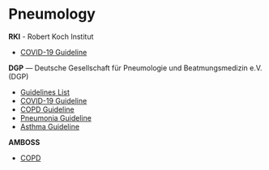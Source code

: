 # Pneumology

__RKI__ - Robert Koch Institut

- [COVID-19 Guideline](https://www.rki.de/DE/Content/Kommissionen/Stakob/Stellungnahmen/Stellungnahme-Covid-19_Therapie_Diagnose.pdf?__blob=publicationFile)

__DGP__ — Deutsche Gesellschaft für Pneumologie und Beatmungsmedizin e.V. (DGP)

- [Guidelines List](https://www.awmf.org/leitlinien/aktuelle-leitlinien/ll-liste/deutsche-gesellschaft-fuer-pneumologie-und-beatmungsmedizin-dgp.html)
- [COVID-19 Guideline](https://www.awmf.org/uploads/tx_szleitlinien/113-001l_S3_Empfehlungen-zur-stationaeren-Therapie-von-Patienten-mit-COVID-19__2021-02.pdf)
- [COPD Guideline](https://www.awmf.org/uploads/tx_szleitlinien/020-006l_S2k_COPD_chronisch-obstruktive-Lungenerkrankung_2018-01.pdf)
- [Pneumonia Guideline](https://www.awmf.org/uploads/tx_szleitlinien/020-020l_S3_ambulant_erworbene_Pneumonie_Behandlung_Praevention_2016-02-2.pdf)
- [Asthma Guideline](https://www.awmf.org/uploads/tx_szleitlinien/020-009l_S3_Asthma_Diagnostik_Therapie_2017-11_1-abgelaufen.pdf)

__AMBOSS__

- [COPD](https://www.amboss.com/us/knowledge/Chronic_obstructive_pulmonary_disease)